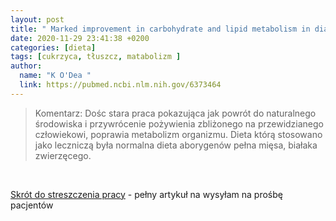 ```yaml
---
layout: post
title: " Marked improvement in carbohydrate and lipid metabolism in diabetic Australian aborigines after temporary reversion to traditional lifestyle "
date: 2020-11-29 23:41:38 +0200
categories: [dieta]
tags: [cukrzyca, tłuszcz, matabolizm ]
author:
  name: "K O'Dea "
  link: https://pubmed.ncbi.nlm.nih.gov/6373464
---
```

> Komentarz: Dośc stara praca pokazująca jak powrót do naturalnego środowiska i przywrócenie pożywienia zbliżonego na przewidzianego człowiekowi, poprawia metabolizm organizmu. Dieta którą stosowano jako leczniczą była normalna dieta aborygenów pełna mięsa, białaka zwierzęcego.

<br>

[Skrót do streszczenia pracy](https://pubmed.ncbi.nlm.nih.gov/6373464/) - pełny artykuł na wysyłam na prośbę pacjentów
